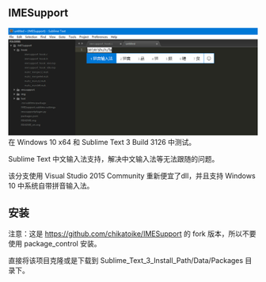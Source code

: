 ## IMESupport 

![sublime.png](img/sublime.png)
在 Windows 10 x64 和 Sublime Text 3 Build 3126 中测试。

Sublime Text 中文输入法支持，解决中文输入法等无法跟随的问题。

该分支使用 Visual Studio 2015 Community 重新便宜了dll，并且支持 Windows 10 中系统自带拼音输入法。

## 安装

注意：这是 https://github.com/chikatoike/IMESupport 的 fork 版本，所以不要使用 package_control 安装。

直接将该项目克隆或是下载到 Sublime_Text_3_Install_Path/Data/Packages 目录下。
